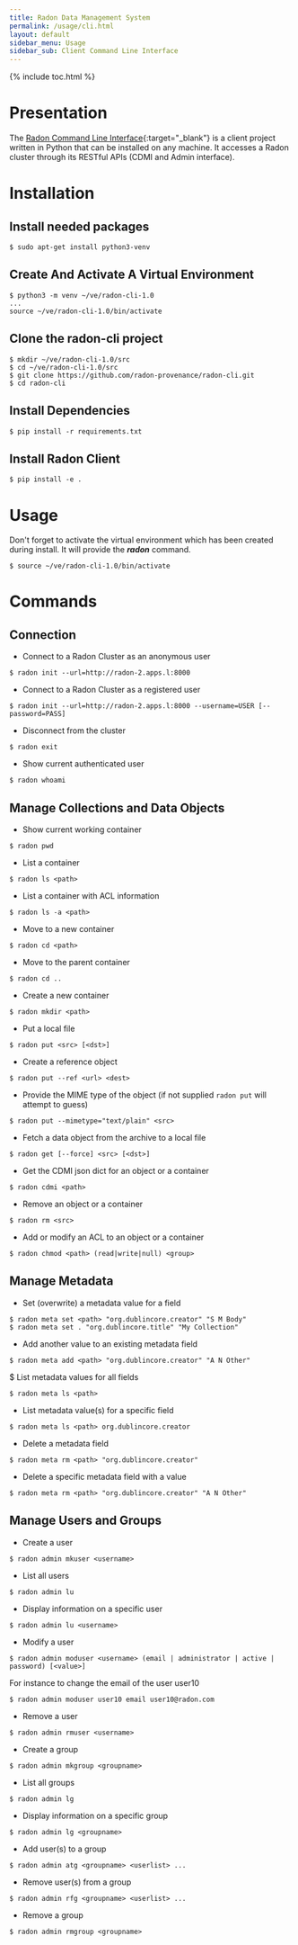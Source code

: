 ```yaml
---
title: Radon Data Management System
permalink: /usage/cli.html
layout: default
sidebar_menu: Usage
sidebar_sub: Client Command Line Interface
---
```



{% include toc.html %}


# Presentation

The [Radon Command Line Interface](https://github.com/radon-provenance/radon-cli){:target="_blank"}
is a client project written in Python that can be installed on any machine. 
It accesses a Radon cluster through its RESTful APIs (CDMI and Admin interface).


# Installation

## Install needed packages

```
$ sudo apt-get install python3-venv
```

## Create And Activate A Virtual Environment

```
$ python3 -m venv ~/ve/radon-cli-1.0
...
source ~/ve/radon-cli-1.0/bin/activate
```

## Clone the radon-cli project

```
$ mkdir ~/ve/radon-cli-1.0/src
$ cd ~/ve/radon-cli-1.0/src
$ git clone https://github.com/radon-provenance/radon-cli.git
$ cd radon-cli
```

## Install Dependencies

```
$ pip install -r requirements.txt
```

## Install Radon Client

```
$ pip install -e .
```

# Usage

Don't forget to activate the virtual environment which has been created during
install. It will provide the _**radon**_ command.

```
$ source ~/ve/radon-cli-1.0/bin/activate
```

# Commands

## Connection

* Connect to a Radon Cluster as an anonymous user

```
$ radon init --url=http://radon-2.apps.l:8000
```

* Connect to a Radon Cluster as a registered user

```
$ radon init --url=http://radon-2.apps.l:8000 --username=USER [--password=PASS]
```

* Disconnect from the cluster

```
$ radon exit
```

* Show current authenticated user

```
$ radon whoami
```

## Manage Collections and Data Objects

* Show current working container

```
$ radon pwd
```

* List a container

```
$ radon ls <path>
```

* List a container with ACL information

```
$ radon ls -a <path>
```

* Move to a new container

```
$ radon cd <path>
```

* Move to the parent container

```
$ radon cd ..
```

* Create a new container

```
$ radon mkdir <path>
```

* Put a local file

```
$ radon put <src> [<dst>]
```

* Create a reference object

```
$ radon put --ref <url> <dest>
```

* Provide the MIME type of the object (if not supplied
  ``radon put`` will attempt to guess)

```
$ radon put --mimetype="text/plain" <src>
```

* Fetch a data object from the archive to a local file

```
$ radon get [--force] <src> [<dst>]
```

* Get the CDMI json dict for an object or a container

```
$ radon cdmi <path>
```

* Remove an object or a container

```
$ radon rm <src>
```

* Add or modify an ACL to an object or a container

```
$ radon chmod <path> (read|write|null) <group>
```

## Manage Metadata


* Set (overwrite) a metadata value for a field

```
$ radon meta set <path> "org.dublincore.creator" "S M Body"
$ radon meta set . "org.dublincore.title" "My Collection"
```

* Add another value to an existing metadata field

```
$ radon meta add <path> "org.dublincore.creator" "A N Other"
```

$ List metadata values for all fields

```
$ radon meta ls <path>
```

* List metadata value(s) for a specific field

```
$ radon meta ls <path> org.dublincore.creator
```

* Delete a metadata field

```
$ radon meta rm <path> "org.dublincore.creator"
```

* Delete a specific metadata field with a value

```
$ radon meta rm <path> "org.dublincore.creator" "A N Other"
```

## Manage Users and Groups

* Create a user

```
$ radon admin mkuser <username>
```

* List all users

```
$ radon admin lu
```

* Display information on a specific user

```
$ radon admin lu <username>
```

* Modify a user

```
$ radon admin moduser <username> (email | administrator | active | password) [<value>]
```

For instance to change the email of the user user10

```
$ radon admin moduser user10 email user10@radon.com
```

* Remove a user

```
$ radon admin rmuser <username>
```

* Create a group

```
$ radon admin mkgroup <groupname>
```

* List all groups

```
$ radon admin lg
```

* Display information on a specific group

```
$ radon admin lg <groupname>
```

* Add user(s) to a group

```
$ radon admin atg <groupname> <userlist> ...
```

* Remove user(s) from a group

```
$ radon admin rfg <groupname> <userlist> ...
```

* Remove a group

```
$ radon admin rmgroup <groupname>
```
